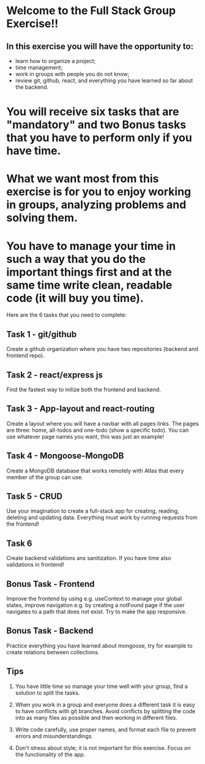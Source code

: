 #  Welcome to the Full Stack Group Exercise!!

## In this exercise you will have the opportunity to:

- learn how to organize a project;
- time management;
- work in groups with people you do not know;
- review git, github, react, and everything you have learned so far about the backend.

# You will receive six tasks that are "mandatory" and two Bonus tasks that you have to perform only if you have time.
 
# What we want most from this exercise is for you to enjoy working in groups, analyzing problems and solving them.

# You have to manage your time in such a way that you do the important things first and at the same time write clean, readable code (it will buy you time).


Here are the 6 tasks that you need to complete:

## Task 1 - git/github

Create a github organization where you have two repositories (backend and frontend repo).

## Task 2 - react/express js

Find the fastest way to inilize both the frontend and backend.

## Task 3 - App-layout and react-routing

Create a layout where you will have a navbar with all pages links. The pages are three: home, all-todos and one-todo (show a specific todo).
You can use whatever page names you want, this was just an example!

## Task 4 - Mongoose-MongoDB

Create a MongoDB database that works remotely with Atlas that every member of the group can use.

## Task 5 - CRUD

Use your imagination to create a full-stack app for creating, reading, deleting and updating data.
Everything must work by running requests from the frontend!

## Task 6

Create backend validations ans sanitization. If you have time also validations in frontend!

## Bonus Task - Frontend

Improve the frontend by using e.g. useContext to manage your global states, improve navigation e.g. by creating a notFound page if the user navigates to a path that does not exist.
Try to make the app responsive.

## Bonus Task - Backend

Practice everything you have learned about mongoose, try for example to create relations between collections.

## Tips

1) You have little time so manage your time well with your group, find a solution to split the tasks.

2) When you work in a group and everyone does a different task it is easy to have conflicts with git branches. Avoid conflicts by splitting the code into as many files as possible and then working in different files.

3) Write code carefully, use proper names, and format each file to prevent errors and misunderstandings.

4) Don't stress about style; it is not important for this exercise. Focus on the functionality of the app.
